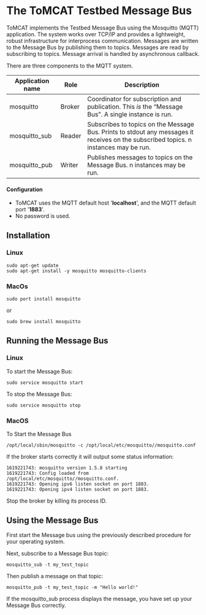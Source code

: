 
# The ToMCAT Testbed Message Bus 


ToMCAT implements the Testbed Message Bus using the Mosquitto (MQTT) application.   The system works over TCP/IP and provides a lightweight, robust infrastructure for interprocess communication.  Messages are written to the Message Bus by publishing them to topics.   Messages are read by subscribing to topics.  Message arrival is handled by asynchronous callback.

There are three components to the MQTT system.    

Application name | Role | Description
---- | ----  |  ----
mosquitto | Broker | Coordinator for subscription and publication.  This *is* the “Message Bus”.   A single instance is run.
mosquitto_sub  |  Reader | Subscribes to topics on the Message Bus.  Prints to stdout any messages it receives on the subscribed topics.  n instances may be run.
mosquitto_pub |  Writer  | Publishes messages to topics on the Message Bus.  n instances may be run.

#### Configuration

* ToMCAT uses the MQTT default host '**localhost**', and the MQTT default port '**1883**'.  
* No password is used.

## Installation

### Linux
```
sudo apt-get update
sudo apt-get install -y mosquitto mosquitto-clients
```

### MacOs
```
sudo port install mosquitto
```
or
```
sudo brew install mosquitto
```


## Running the Message Bus

### Linux

To start the Message Bus:

```
sudo service mosquitto start
```

To stop the Message Bus:
```
sudo service mosquitto stop
```


### MacOS 

To Start the Message Bus

```
/opt/local/sbin/mosquitto -c /opt/local/etc/mosquitto//mosquitto.conf 
```

If the broker starts correctly it will output some status information:

```
1619221743: mosquitto version 1.5.8 starting
1619221743: Config loaded from /opt/local/etc/mosquitto//mosquitto.conf.
1619221743: Opening ipv6 listen socket on port 1883.
1619221743: Opening ipv4 listen socket on port 1883.
```

Stop the broker by killing its process ID.




## Using the Message Bus

First start the Message bus using the previously described procedure for your operating system.

Next, subscribe to a Message Bus topic:

```
mosquitto_sub -t my_test_topic
```

Then publish a message on that topic:

```
mosquitto_pub -t my_test_topic -m "Hello world!"
```

If the mosquitto_sub process displays the message, you have set up your Message Bus correctly.

